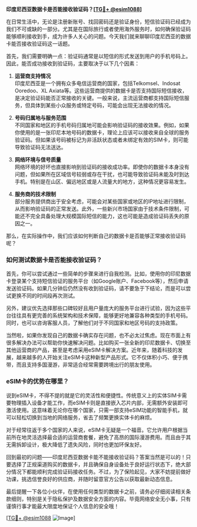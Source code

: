 **印度尼西亚数据卡是否能接收验证码？[[TG💪+ @esim1088](https://t.me/s/esim1088)]**

在日常生活中，无论是注册新账号、找回密码还是验证身份，短信验证码已经成为我们不可或缺的一部分。尤其是在国际旅行或者使用海外服务时，如何确保验证码能够顺利接收到手，成为许多人关心的问题。今天我们就来聊聊印度尼西亚的数据卡能否接收验证码这一话题。

首先，我们需要明确一点：验证码通常是以短信的形式发送到用户的手机号码上。因此，能否成功接收到验证码，主要取决于以下几个因素：

1. **运营商支持情况**  
   印度尼西亚是一个拥有众多电信运营商的国家，包括Telkomsel、Indosat Ooredoo、XL Axiata等。这些运营商提供的数据卡是否支持国际短信接收，是决定验证码能否正常接收的关键。一般来说，主流运营商都支持国际短信服务，但具体到某些小众服务或特定号码，可能会出现无法接收的情况。

2. **号码归属地与服务范围**  
   不同国家和地区的手机号码归属地可能会影响验证码的接收效果。例如，如果你使用的是一张印尼本地号码的数据卡，理论上应该可以接收来自全球的服务验证码。但如果该号码被标记为非活跃状态或者未绑定有效的SIM卡，则可能导致验证码无法送达。

3. **网络环境与信号质量**  
   网络环境的好坏也直接影响到验证码的接收成功率。即使你的数据卡本身没有问题，但如果所在区域信号较弱或存在干扰，也可能导致验证码未能及时到达手机。特别是在山区、偏远地区或是人流量大的地方，这种情况更容易发生。

4. **服务商的技术限制**  
   部分服务提供商出于安全考虑，可能会对某些国家或地区的IP地址进行限制，从而影响验证码的正常发送。此外，一些新兴市场国家由于技术条件限制，可能还不完全具备处理大规模国际短信的能力，这也可能是造成验证码丢失的原因之一。

那么，在实际操作中，我们应该如何判断自己的数据卡是否能够正常接收验证码呢？

### 如何测试数据卡是否能接收验证码？

首先，你可以尝试通过一些简单的步骤来进行自我检测。比如，使用你的印尼数据卡登录某个支持短信验证的服务平台（如Google账户、Facebook等），然后申请发送验证码。如果几分钟后仍然没有收到验证码，请不要急于下结论，而是可以尝试更换不同的时间段再次测试。

另外，建议优先选择那些口碑较好且用户量庞大的服务平台进行试验，因为这些平台往往具有更完善的系统架构和技术保障，能够更好地兼容各种类型的手机号码。同时，也可以咨询客服人员，了解他们对于不同国家和地区号码的支持政策。

当然啦，如果你发现自己的数据卡确实存在问题，也不必太过焦虑。现在市面上有很多解决办法可以帮助你快速解决问题。比如购买一张全新的印尼数据卡、切换至其他运营商的产品，甚至是考虑采用eSIM卡解决方案。近年来，随着科技的发展，越来越多的人开始关注eSIM卡这种新型产品形式。它不仅体积小巧、便于携带，而且支持多国漫游，非常适合经常需要跨境出行的朋友使用。

### eSIM卡的优势在哪里？

说到eSIM卡，不得不提的就是它的灵活性和便捷性。传统意义上的实体SIM卡需要物理插入设备才能工作，而eSIM卡则是直接嵌入芯片内部，无需额外安装即可激活使用。这意味着无论你在哪个国家，只需一部支持eSIM功能的智能手机，就可以轻松切换到当地的网络服务，省去了频繁更换实体卡的麻烦。

对于经常往返于多个国家的人来说，eSIM卡无疑是一个福音。它允许用户根据当前所在地灵活选择最合适的运营商套餐，避免了高昂的国际漫游费用。而且由于其无需拆卸设计，极大降低了遗失风险，同时也更加环保友好。

回到最初的问题——印度尼西亚数据卡能不能接收验证码？答案当然是可以的！只要选择了正规渠道购买的数据卡，并且确保自身设备处于良好运行状态下，绝大部分情况下都能顺利完成验证码接收任务。不过，为了保险起见，大家不妨提前做好功课，挑选信誉良好的供应商，并随时留意官方公告以获取最新动态信息。

最后提醒一下各位小伙伴，在使用任何类型的数据卡之前，请务必仔细阅读相关条款细则，特别是关于隐私保护及数据安全方面的内容。毕竟网络安全无小事，只有谨慎行事才能最大限度地保证个人信息的安全哦！

[[TG💪+ @esim1088](https://t.me/s/esim1088) ![Image](https://i.postimg.cc/4NQfJmqS/Snipaste-2025-05-13-00-14-12.png)]